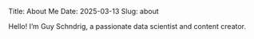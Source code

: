Title: About Me
Date: 2025-03-13
Slug: about

Hello! I’m Guy Schndrig, a passionate data scientist and content creator.
